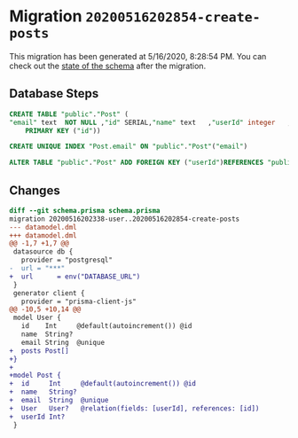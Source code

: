 # Migration `20200516202854-create-posts`

This migration has been generated at 5/16/2020, 8:28:54 PM.
You can check out the [state of the schema](./schema.prisma) after the migration.

## Database Steps

```sql
CREATE TABLE "public"."Post" (
"email" text  NOT NULL ,"id" SERIAL,"name" text   ,"userId" integer   ,
    PRIMARY KEY ("id"))

CREATE UNIQUE INDEX "Post.email" ON "public"."Post"("email")

ALTER TABLE "public"."Post" ADD FOREIGN KEY ("userId")REFERENCES "public"."User"("id") ON DELETE SET NULL  ON UPDATE CASCADE
```

## Changes

```diff
diff --git schema.prisma schema.prisma
migration 20200516202338-user..20200516202854-create-posts
--- datamodel.dml
+++ datamodel.dml
@@ -1,7 +1,7 @@
 datasource db {
   provider = "postgresql"
-  url = "***"
+  url      = env("DATABASE_URL")
 }
 generator client {
   provider = "prisma-client-js"
@@ -10,5 +10,14 @@
 model User {
   id    Int     @default(autoincrement()) @id
   name  String?
   email String  @unique
+  posts Post[]
+}
+
+model Post {
+  id     Int     @default(autoincrement()) @id
+  name   String?
+  email  String  @unique
+  User   User?   @relation(fields: [userId], references: [id])
+  userId Int?
 }
```


